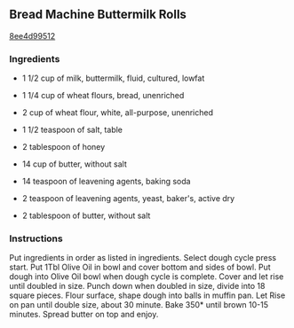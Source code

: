 ## Bread Machine Buttermilk Rolls

[8ee4d99512](http://www.food.com/recipe/bread-machine-buttermilk-rolls-231290)

### Ingredients

 - 1 1/2 cup of milk, buttermilk, fluid, cultured, lowfat

 - 1 1/4 cup of wheat flours, bread, unenriched

 - 2 cup of wheat flour, white, all-purpose, unenriched

 - 1 1/2 teaspoon of salt, table

 - 2 tablespoon of honey

 - 14 cup of butter, without salt

 - 14 teaspoon of leavening agents, baking soda

 - 2 teaspoon of leavening agents, yeast, baker's, active dry

 - 2 tablespoon of butter, without salt

### Instructions

Put ingredients in order as listed in ingredients. Select dough cycle press start. Put 1Tbl Olive Oil in bowl and cover bottom and sides of bowl. Put dough into Olive Oil bowl when dough cycle is complete. Cover and let rise until doubled in size. Punch down when doubled in size, divide into 18 square pieces. Flour surface, shape dough into balls in muffin pan. Let Rise on pan until double size, about 30 minute. Bake 350* until brown 10-15 minutes. Spread butter on top and enjoy.